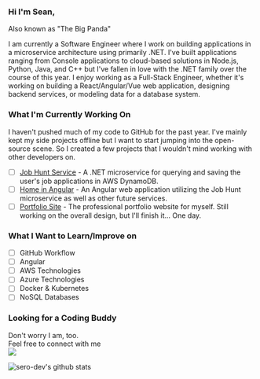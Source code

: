 ### Hi I'm Sean,
Also known as "The Big Panda"

I am currently a Software Engineer where I work on building applications in a microservice architecture using primarily .NET. I've built applications ranging from Console applications to cloud-based solutions in Node.js, Python, Java, and C++ but I've fallen in love with the .NET family over the course of this year. I enjoy working as a Full-Stack Engineer, whether it's working on building a React/Angular/Vue web application, designing backend services, or modeling data for a database system.

### What I'm Currently Working On
I haven't pushed much of my code to GitHub for the past year. I've mainly kept my side projects offline but I want to start jumping into the open-source scene. So I created a few projects that I wouldn't mind working with other developers on.
- [ ] [Job Hunt Service](https://github.com/sero-dev/JobHunt) - A .NET microservice for querying and saving the user's job applications in AWS DynamoDB.
- [ ] [Home in Angular](https://github.com/sero-dev/Home-Angular) - An Angular web application utilizing the Job Hunt microservice as well as other future services.
- [ ] [Portfolio Site](https://github.com/sero-dev/sero-dev.github.io) - The professional portfolio website for myself. Still working on the overall design, but I'll finish it... One day.

### What I Want to Learn/Improve on
- [ ] GitHub Workflow
- [ ] Angular
- [ ] AWS Technologies
- [ ] Azure Technologies
- [ ] Docker & Kubernetes
- [ ] NoSQL Databases

### Looking for a Coding Buddy
Don't worry I am, too. \
Feel free to connect with me \
[![](https://img.shields.io/badge/-Sean%20Rodriguez-blue?style=flat-square&logo=Linkedin&logoColor=white&link=https://www.linkedin.com/in/sero-dev/)](https://www.linkedin.com/in/serodev/)

![sero-dev's github stats](https://github-readme-stats.vercel.app/api?username=sero-dev&show_icons=true&theme=prussian)
